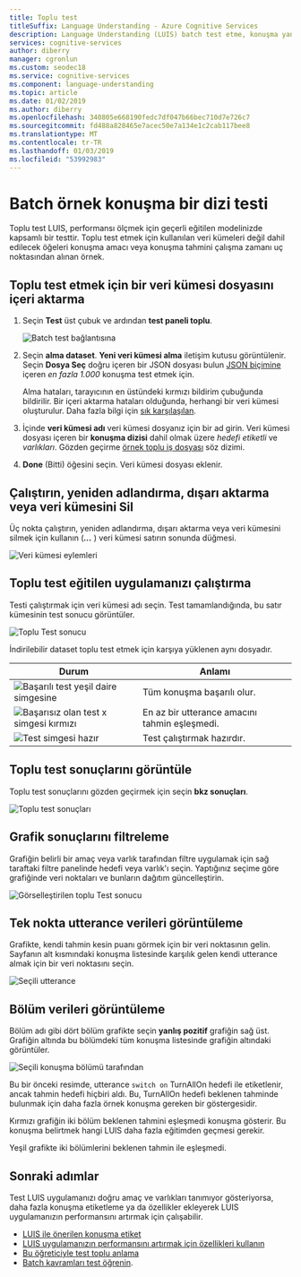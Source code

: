 ```yaml
---
title: Toplu test
titleSuffix: Language Understanding - Azure Cognitive Services
description: Language Understanding (LUIS) batch test etme, konuşma yanlış hedefleri ve varlıkları bulmak için kullanın.
services: cognitive-services
author: diberry
manager: cgronlun
ms.custom: seodec18
ms.service: cognitive-services
ms.component: language-understanding
ms.topic: article
ms.date: 01/02/2019
ms.author: diberry
ms.openlocfilehash: 340805e668190fedc7df047b66bec710d7e726c7
ms.sourcegitcommit: fd488a828465e7acec50e7a134e1c2cab117bee8
ms.translationtype: MT
ms.contentlocale: tr-TR
ms.lasthandoff: 01/03/2019
ms.locfileid: "53992983"
---
```

# <a name="batch-testing-with-a-set-of-example-utterances"></a>Batch örnek konuşma bir dizi testi

 Toplu test LUIS, performansı ölçmek için geçerli eğitilen modelinizde kapsamlı bir testtir. Toplu test etmek için kullanılan veri kümeleri değil dahil edilecek öğeleri konuşma amacı veya konuşma tahmini çalışma zamanı uç noktasından alınan örnek. 

<a name="batch-testing"></a>

## <a name="import-a-dataset-file-for-batch-testing"></a>Toplu test etmek için bir veri kümesi dosyasını içeri aktarma

1. Seçin **Test** üst çubuk ve ardından **test paneli toplu**.

    ![Batch test bağlantısına](./media/luis-how-to-batch-test/batch-testing-link.png)

2. Seçin **alma dataset**. **Yeni veri kümesi alma** iletişim kutusu görüntülenir. Seçin **Dosya Seç** doğru içeren bir JSON dosyası bulun [JSON biçimine](luis-concept-batch-test.md#batch-file-format) içeren *en fazla 1.000* konuşma test etmek için.

    Alma hataları, tarayıcının en üstündeki kırmızı bildirim çubuğunda bildirilir. Bir içeri aktarma hataları olduğunda, herhangi bir veri kümesi oluşturulur. Daha fazla bilgi için [sık karşılaşılan](luis-concept-batch-test.md#common-errors-importing-a-batch).

3. İçinde **veri kümesi adı** veri kümesi dosyanız için bir ad girin. Veri kümesi dosyası içeren bir **konuşma dizisi** dahil olmak üzere *hedefi etiketli* ve *varlıkları*. Gözden geçirme [örnek toplu iş dosyası](luis-concept-batch-test.md#batch-file-format) söz dizimi. 

4. **Done** (Bitti) öğesini seçin. Veri kümesi dosyası eklenir.

## <a name="run-rename-export-or-delete-dataset"></a>Çalıştırın, yeniden adlandırma, dışarı aktarma veya veri kümesini Sil

Üç nokta çalıştırın, yeniden adlandırma, dışarı aktarma veya veri kümesini silmek için kullanın (***...*** ) veri kümesi satırın sonunda düğmesi.

![Veri kümesi eylemleri](./media/luis-how-to-batch-test/batch-testing-options.png)

## <a name="run-a-batch-test-on-your-trained-app"></a>Toplu test eğitilen uygulamanızı çalıştırma

Testi çalıştırmak için veri kümesi adı seçin. Test tamamlandığında, bu satır kümesinin test sonucu görüntüler.

![Toplu Test sonucu](./media/luis-how-to-batch-test/run-test.png)

İndirilebilir dataset toplu test etmek için karşıya yüklenen aynı dosyadır.

|Durum|Anlamı|
|--|--|
|![Başarılı test yeşil daire simgesine](./media/luis-how-to-batch-test/batch-test-result-green.png)|Tüm konuşma başarılı olur.|
|![Başarısız olan test x simgesi kırmızı](./media/luis-how-to-batch-test/batch-test-result-red.png)|En az bir utterance amacını tahmin eşleşmedi.|
|![Test simgesi hazır](./media/luis-how-to-batch-test/batch-test-result-blue.png)|Test çalıştırmak hazırdır.|

<a name="access-batch-test-result-details-in-a-visualized-view"></a>

## <a name="view-batch-test-results"></a>Toplu test sonuçlarını görüntüle 

Toplu test sonuçlarını gözden geçirmek için seçin **bkz sonuçları**.

![Toplu test sonuçları](./media/luis-how-to-batch-test/run-test-results.png)

<a name="filter-chart-results-by-intent-or-entity"></a>  

## <a name="filter-chart-results"></a>Grafik sonuçlarını filtreleme

Grafiğin belirli bir amaç veya varlık tarafından filtre uygulamak için sağ taraftaki filtre panelinde hedefi veya varlık'ı seçin. Yaptığınız seçime göre grafiğinde veri noktaları ve bunların dağıtım güncelleştirin. 
 
![Görselleştirilen toplu Test sonucu](./media/luis-how-to-batch-test/filter-by-entity.png) 

## <a name="view-single-point-utterance-data"></a>Tek nokta utterance verileri görüntüleme

Grafikte, kendi tahmin kesin puanı görmek için bir veri noktasının gelin. Sayfanın alt kısmındaki konuşma listesinde karşılık gelen kendi utterance almak için bir veri noktasını seçin. 

![Seçili utterance](./media/luis-how-to-batch-test/selected-utterance.png)


<a name="relabel-utterances-and-retrain"></a>
<a name="false-test-results"></a>

## <a name="view-section-data"></a>Bölüm verileri görüntüleme

Bölüm adı gibi dört bölüm grafikte seçin **yanlış pozitif** grafiğin sağ üst. Grafiğin altında bu bölümdeki tüm konuşma listesinde grafiğin altındaki görüntüler. 

![Seçili konuşma bölümü tarafından](./media/luis-how-to-batch-test/selected-utterances-by-section.png)

Bu bir önceki resimde, utterance `switch on` TurnAllOn hedefi ile etiketlenir, ancak tahmin hedefi hiçbiri aldı. Bu, TurnAllOn hedefi beklenen tahminde bulunmak için daha fazla örnek konuşma gereken bir göstergesidir. 

Kırmızı grafiğin iki bölüm beklenen tahmini eşleşmedi konuşma gösterir. Bu konuşma belirtmek hangi LUIS daha fazla eğitimden geçmesi gerekir. 

Yeşil grafikte iki bölümlerini beklenen tahmin ile eşleşmedi.

## <a name="next-steps"></a>Sonraki adımlar

Test LUIS uygulamanızı doğru amaç ve varlıkları tanımıyor gösteriyorsa, daha fazla konuşma etiketleme ya da özellikler ekleyerek LUIS uygulamanızın performansını artırmak için çalışabilir. 

* [LUIS ile önerilen konuşma etiket](luis-how-to-review-endoint-utt.md) 
* [LUIS uygulamanızın performansını artırmak için özellikleri kullanın](luis-how-to-add-features.md) 
* [Bu öğreticiyle test toplu anlama](luis-tutorial-batch-testing.md)
* [Batch kavramları test öğrenin](luis-concept-batch-test.md).
